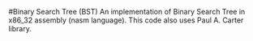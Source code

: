 #Binary Search Tree (BST)
An implementation of Binary Search Tree in x86_32 assembly (nasm language). This code also uses Paul A. Carter library.
